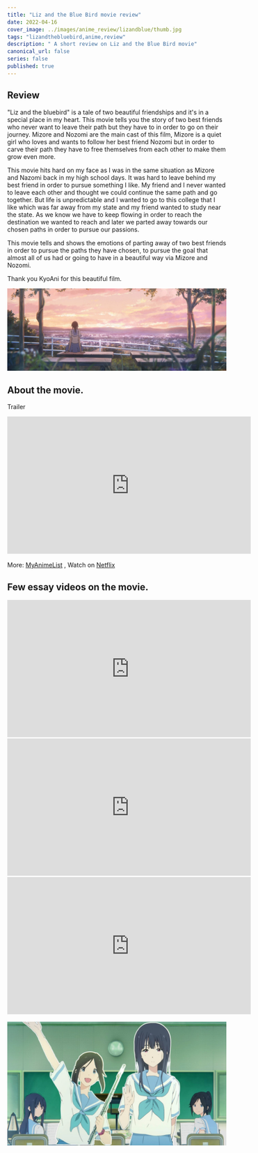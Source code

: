 ```yaml
---
title: "Liz and the Blue Bird movie review"
date: 2022-04-16
cover_image: ../images/anime_review/lizandblue/thumb.jpg
tags: "lizandthebluebird,anime,review"
description: " A short review on Liz and the Blue Bird movie"
canonical_url: false
series: false
published: true
---
```

## Review

"Liz and the bluebird" is a tale of two beautiful friendships and it's in a special place in my heart. This movie tells you the story of two best friends who never want to leave their path but they have to in order to go on their journey. Mizore and Nozomi are the main cast of this film, Mizore is a quiet girl who loves and wants to follow her best friend Nozomi but in order to carve their path they have to free themselves from each other to make them grow even more.

This movie hits hard on my face as I was in the same situation as Mizore and Nazomi back in my high school days. It was hard to leave behind my best friend in order to pursue something I like. My friend and I never wanted to leave each other and thought we could continue the same path and go together. But life is unpredictable and I wanted to go to this college that I like which was far away from my state and my friend wanted to study near the state. As we know we have to keep flowing in order to reach the destination we wanted to reach and later we parted away towards our chosen paths in order to pursue our passions.

This movie tells and shows the emotions of parting away of two best friends in order to pursue the paths they have chosen, to pursue the goal that almost all of us had or going to have in a beautiful way via Mizore and Nozomi.

Thank you KyoAni for this beautiful film.

![liz](../images/anime_review/lizandblue/liz1.jpg)

## About the movie.
Trailer

<div class="videoWrapper">
<iframe width="560" height="315" src="https://www.youtube.com/embed/QR33NrbOUgE" title="YouTube video player" frameborder="0" allow="accelerometer; autoplay; clipboard-write; encrypted-media; gyroscope; picture-in-picture" allowfullscreen></iframe>
</div>

More: [MyAnimeList](https://myanimelist.net/anime/35677/Liz_to_Aoi_Tori) , Watch on [Netflix](https://www.netflixmovies.com/liz-and-the-blue-bird-2018#)  

## Few essay videos on the movie.

<div class="videoWrapper">
<iframe width="560" height="315" src="https://www.youtube.com/embed/uxoNrup1y5g" title="YouTube video player" frameborder="0" allow="accelerometer; autoplay; clipboard-write; encrypted-media; gyroscope; picture-in-picture" allowfullscreen></iframe>
</div>

<div class="videoWrapper">
<iframe width="560" height="315" src="https://www.youtube.com/embed/Mr-s7c_WY60" title="YouTube video player" frameborder="0" allow="accelerometer; autoplay; clipboard-write; encrypted-media; gyroscope; picture-in-picture" allowfullscreen></iframe>
</div>

<div class="videoWrapper">
<iframe width="560" height="315" src="https://www.youtube.com/embed/fUMlCKRUqcw" title="YouTube video player" frameborder="0" allow="accelerometer; autoplay; clipboard-write; encrypted-media; gyroscope; picture-in-picture" allowfullscreen></iframe>
</div>

![liz](../images/anime_review/lizandblue/bye.jpg)